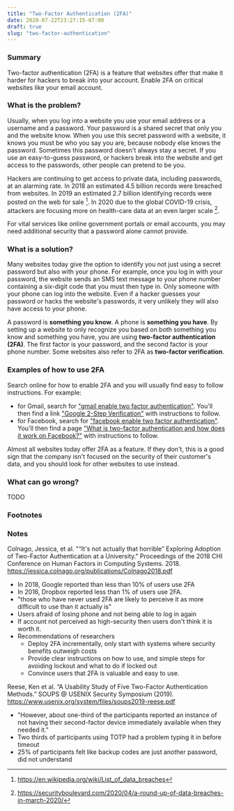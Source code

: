 ```yaml
---
title: "Two-Factor Authentication (2FA)"
date: 2020-07-22T23:27:15-07:00
draft: true
slug: "two-factor-authentication"
---
```


### Summary

Two-factor authentication (2FA) is a feature that websites offer that make it harder for hackers to break into
your account. Enable 2FA on critical websites like your email account.

### What is the problem?

Usually, when you log into a website you use your email address or a username and a password. Your password is
a shared secret that only you and the website know. When you use this secret password with a website, it knows
you must be who you say you are, because nobody else knows the password. Sometimes this password doesn't
always stay a secret. If you use an easy-to-guess password, or hackers break into the website and get access
to the passwords, other people can pretend to be you.

Hackers are continuing to get access to private data, including passwords, at an alarming rate. In 2018 an
estimated 4.5 billion records were breached from websites. In 2019 an estimated 2.7 billion identifying
records were posted on the web for sale [^1]. In 2020 due to the global COVID-19 crisis, attackers are
focusing more on health-care data at an even larger scale [^2].

For vital services like online government portals or email accounts, you may need additional security that a
password alone cannot provide.

### What is a solution?

Many websites today give the option to identify you not just using a secret password but also with your
phone. For example, once you log in with your password, the website sends an SMS text message to your phone
number containing a six-digit code that you must then type in. Only someone with your phone can log into the
website. Even if a hacker guesses your password or hacks the website's passwords, it very unlikely they will
also have access to your phone.

A password is **something you know**. A phone is **something you have**. By setting up a website to only
recognize you based on both something you know and something you have, you are using **two-factor
authentication (2FA)**. The first factor is your password, and the second factor is your phone number. Some
websites also refer to 2FA as **two-factor verification**.

### Examples of how to use 2FA

Search online for how to enable 2FA and you will usually find easy to follow instructions. For example:

- for Gmail, search for ["gmail enable two factor
  authentication"](https://duckduckgo.com/?q=gmail+enable+two+factor+authentication&t=hk&ia=web). You'll then
  find a link ["Google 2-Step Verification"](https://www.google.com/landing/2step/) with instructions to
  follow.
- for Facebook, search for ["facebook enable two factor
  authentication"](https://duckduckgo.com/?q=facebook+enable+two+factor+authentication&t=hk). You'll then find
  a page ["What is two-factor authentication and how does it work on
  Facebook?"](https://www.facebook.com/help/148233965247823/) with instructions to follow.

Almost all websites today offer 2FA as a feature. If they don't, this is a good sign that the company isn't
focused on the security of their customer's data, and you should look for other websites to use instead.


### What can go wrong?

TODO

### Footnotes

[^1]: https://en.wikipedia.org/wiki/List_of_data_breaches
[^2]: https://securityboulevard.com/2020/04/a-round-up-of-data-breaches-in-march-2020/

### Notes

Colnago, Jessica, et al. "“It's not actually that horrible” Exploring Adoption of Two-Factor Authentication at a University." Proceedings of the 2018 CHI Conference on Human Factors in Computing Systems. 2018. https://jessica.colnago.org/publications/Colnago2018.pdf

-   In 2018, Google reported than less than 10% of users use 2FA
-   In 2016, Dropbox reported less than 1% of users use 2FA.
-   "those who have never used 2FA are likely to perceive it as more difficult to use than it actually is"
-   Users afraid of losing phone and not being able to log in again
-   If account not perceived as high-security then users don't think it is worth it.
-   Recommendations of researchers
    -   Deploy 2FA incrementally, only start with systems where security benefits outweigh costs
    -   Provide clear instructions on how to use, and simple steps for avoiding lockout and what to do if locked out
    -   Convince users that 2FA is valuable and easy to use.

Reese, Ken et al. “A Usability Study of Five Two-Factor Authentication Methods.” SOUPS @ USENIX Security Symposium (2019). https://www.usenix.org/system/files/soups2019-reese.pdf

-   "However, about one-third of the participants reported an instance of not having their second-factor
    device immediately available when they needed it."
-   Two thirds of participants using TOTP had a problem typing it in before timeout
-   25% of participants felt like backup codes are just another password, did not understand